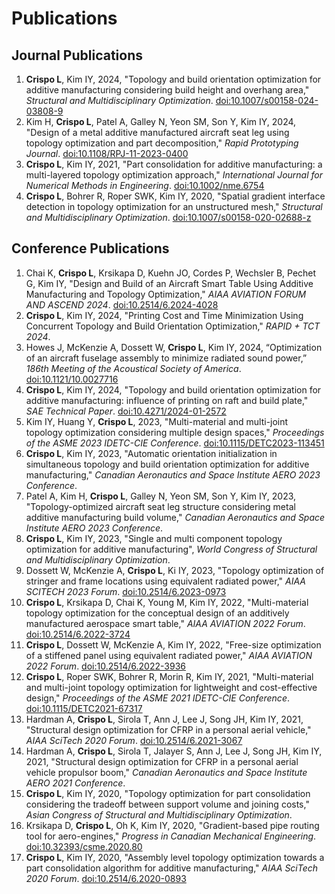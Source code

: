 # Publications

## Journal Publications
1. **Crispo L**, Kim IY, 2024, "Topology and build orientation optimization for additive manufacturing considering build height and overhang area," _Structural and Multidisciplinary Optimization_. [doi:10.1007/s00158-024-03808-9](https://doi.org/10.1007/s00158-024-03808-9)
2. Kim H, **Crispo L**, Patel A, Galley N, Yeon SM, Son Y, Kim IY, 2024, "Design of a metal additive manufactured aircraft seat leg using topology optimization and part decomposition," _Rapid Prototyping Journal_. [doi:10.1108/RPJ-11-2023-0400](https://doi.org/10.1108/RPJ-11-2023-0400)
3. **Crispo L**, Kim IY, 2021, "Part consolidation for additive manufacturing: a multi-layered topology optimization approach," _International Journal for Numerical Methods in Engineering_. [doi:10.1002/nme.6754](https://doi.org/10.1002/nme.6754)
4. **Crispo L**, Bohrer R, Roper SWK, Kim IY, 2020, "Spatial gradient interface detection in topology optimization for an unstructured mesh," _Structural and Multidisciplinary Optimization_. [doi:10.1007/s00158-020-02688-z](https://doi.org/10.1007/s00158-020-02688-z)

## Conference Publications
1. Chai K, **Crispo L**, Krsikapa D, Kuehn JO, Cordes P, Wechsler B, Pechet G, Kim IY, "Design and Build of an Aircraft Smart Table Using Additive Manufacturing and Topology Optimization," _AIAA AVIATION FORUM AND ASCEND 2024_. [doi:10.2514/6.2024-4028](https://doi.org/10.2514/6.2024-4028)
2. **Crispo L**, Kim IY, 2024, "Printing Cost and Time Minimization Using Concurrent Topology and Build Orientation Optimization," _RAPID + TCT 2024_.
3. Howes J, McKenzie A, Dossett W, **Crispo L**, Kim IY, 2024, “Optimization of an aircraft fuselage assembly to minimize radiated sound power,” _186th Meeting of the Acoustical Society of America_. [doi:10.1121/10.0027716](https://doi.org/10.1121/10.0027716)
4. **Crispo L**, Kim IY, 2024, "Topology and build orientation optimization for additive manufacturing: influence of printing on raft and build plate," _SAE Technical Paper_. [doi:10.4271/2024-01-2572](https://doi.org/10.4271/2024-01-2572)
5. Kim IY, Huang Y, **Crispo L**, 2023, "Multi-material and multi-joint topology optimization considering multiple design spaces," _Proceedings of the ASME 2023 IDETC-CIE Conference_. [doi:10.1115/DETC2023-113451](https://doi.org/10.1115/DETC2023-113451)
6. **Crispo L**, Kim IY, 2023, "Automatic orientation initialization in simultaneous topology and build orientation optimization for additive manufacturing," _Canadian Aeronautics and Space Institute AERO 2023 Conference_.
7. Patel A, Kim H, **Crispo L**, Galley N, Yeon SM, Son Y, Kim IY, 2023, "Topology-optimized aircraft seat leg structure considering metal additive manufacturing build volume," _Canadian Aeronautics and Space Institute AERO 2023 Conference_.
8. **Crispo L**, Kim IY, 2023, "Single and multi component topology optimization for additive manufacturing", _World Congress of Structural and Multidisciplinary Optimization_.
9. Dossett W, McKenzie A, **Crispo L**, Ki IY, 2023, "Topology optimization of stringer and frame locations using equivalent radiated power," _AIAA SCITECH 2023 Forum_. [doi:10.2514/6.2023-0973](https://doi.org/10.2514/6.2023-0973)
10. **Crispo L**, Krsikapa D, Chai K, Young M, Kim IY, 2022, "Multi-material topology optimization for the conceptual design of an additively manufactured aerospace smart table," _AIAA AVIATION 2022 Forum_. [doi:10.2514/6.2022-3724](https://doi.org/10.2514/6.2022-3724)
11. **Crispo L**, Dossett W, McKenzie A, Kim IY, 2022, "Free-size optimization of a stiffened panel using equivalent radiated power," _AIAA AVIATION 2022 Forum_. [doi:10.2514/6.2022-3936](https://doi.org/10.2514/6.2022-3936)
12. **Crispo L**, Roper SWK, Bohrer R, Morin R, Kim IY, 2021, "Multi-material and multi-joint topology optimization for lightweight and cost-effective design," _Proceedings of the ASME 2021 IDETC-CIE Conference_. [doi:10.1115/DETC2021-67317](https://doi.org/10.1115/DETC2021-67317)
13. Hardman A, **Crispo L**, Sirola T, Ann J, Lee J, Song JH, Kim IY, 2021, "Structural design optimization for CFRP in a personal aerial vehicle," _AIAA SciTech 2020 Forum_. [doi:10.2514/6.2021-3067](https://doi.org/10.2514/6.2021-3067)
14. Hardman A, **Crispo L**, Sirola T, Jalayer S, Ann J, Lee J, Song JH, Kim IY, 2021, "Structural design optimization for CFRP in a personal aerial vehicle propulsor boom," _Canadian Aeronautics and Space Institute AERO 2021 Conference_.
15. **Crispo L**, Kim IY, 2020, "Topology optimization for part consolidation considering the tradeoff between support volume and joining costs," _Asian Congress of Structural and Multidisciplinary Optimization_. 
16. Krsikapa D, **Crispo L**, Oh K, Kim IY, 2020, "Gradient-based pipe routing tool for aero-engines," _Progress in Canadian Mechanical Engineering_. [doi:10.32393/csme.2020.80](https://doi.org/10.32393/csme.2020.80)
17. **Crispo L**, Kim IY, 2020, "Assembly level topology optimization towards a part consolidation algorithm for additive manufacturing," _AIAA SciTech 2020 Forum_. [doi:10.2514/6.2020-0893](https://doi.org/10.2514/6.2020-0893)
